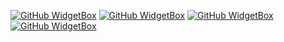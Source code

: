 [![GitHub WidgetBox](https://github-widgetbox.vercel.app/api/profile?username=Deadmake&data=repositories,stars,commits&theme=metropolis)](https://fruity.bio/UwU)
[![GitHub WidgetBox](https://github-widgetbox.vercel.app/api/skills?languages=ts,cpp,postgresql,powershell,markdown&theme=metropolis)](https://fruity.bio/UwU)
[![GitHub WidgetBox](https://github-widgetbox.vercel.app/api/skills?frameworks=react,next,tailwind&theme=metropolis)](https://fruity.bio/UwU)
[![GitHub WidgetBox](https://github-widgetbox.vercel.app/api/skills?tools=git,docker,mongodb,nodejs,nginx,prettier&theme=metropolis)](https://fruity.bio/UwU)

